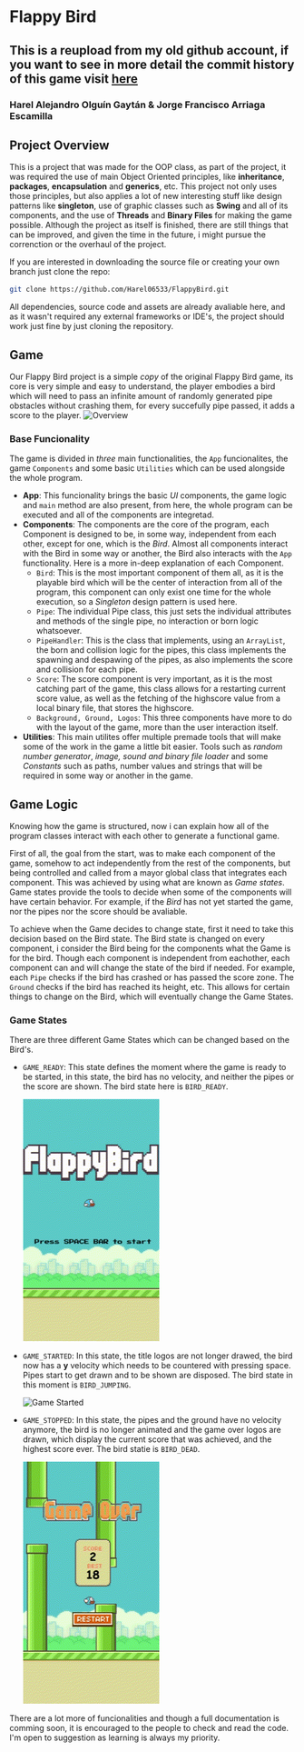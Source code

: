 # Flappy Bird

## This is a reupload from my old github account, if you want to see in more detail the commit history of this game visit [here](https://github.com/Harel06533/FlappyBird)

### Harel Alejandro Olguín Gaytán & Jorge Francisco Arriaga Escamilla

## Project Overview

This is a project that was made for the OOP class, as part of the project, it was required the use of main Object Oriented principles, like **inheritance**, **packages**, **encapsulation** and **generics**, etc. This project not only uses those principles, but also applies a lot of new interesting stuff like design patterns like **singleton**, use of graphic classes such as **Swing** and all of its components, and the use of **Threads** and **Binary Files** for making the game possible. Although the project as itself is finished, there are still things that can be improved, and given the time in the future, i might pursue the correnction or the overhaul of the project.

If you are interested in downloading the source file or creating your own branch just clone the repo:

```bash
git clone https://github.com/Harel06533/FlappyBird.git
```

All dependencies, source code and assets are already avaliable here, and as it wasn't required any external frameworks or IDE's, the project should work just fine by just cloning the repository.

## Game

Our Flappy Bird project is a simple _copy_ of the original Flappy Bird game, its core is very simple and easy to understand, the player embodies a bird which will need to pass an infinite amount of randomly generated pipe obstacles without crashing them, for every succefully pipe passed, it adds a score to the player.
![Overview](Markdown/fp_showcase.gif)

### Base Funcionality

The game is divided in _three_ main functionalities, the `App` funcionalites, the game `Components` and some basic `Utilities` which can be used alongside the whole program.

- **App**: This funcionality brings the basic _UI_ components, the game logic and `main` method are also present, from here, the whole program can be executed and all of the components are integretad.
- **Components**: The components are the core of the program, each Component is designed to be, in some way, independent from each other, except for one, which is the _Bird_. Almost all components interact with the Bird in some way or another, the Bird also interacts with the `App` functionality. Here is a more in-deep explanation of each Component.
  - `Bird`: This is the most important component of them all, as it is the playable bird which will be the center of interaction from all of the program, this component can only exist one time for the whole execution, so a _Singleton_ design pattern is used here.
  - `Pipe`: The individual Pipe class, this just sets the individual attributes and methods of the single pipe, no interaction or born logic whatsoever.
  - `PipeHandler`: This is the class that implements, using an `ArrayList`, the born and collision logic for the pipes, this class implements the spawning and despawing of the pipes, as also implements the score and collision for each pipe.
  - `Score`: The score component is very important, as it is the most catching part of the game, this class allows for a restarting current score value, as well as the fetching of the highscore value from a local binary file, that stores the highscore.
  - `Background, Ground, Logos`: This three components have more to do with the layout of the game, more than the user interaction itself.
- **Utilities**: This main utilites offer multiple premade tools that will make some of the work in the game a little bit easier. Tools such as _random number generator_, _image, sound and binary file loader_ and some _Constants_ such as paths, number values and strings that will be required in some way or another in the game.

## Game Logic

Knowing how the game is structured, now i can explain how all of the program classes interact with each other to generate a functional game.

First of all, the goal from the start, was to make each component of the game, somehow to act independently from the rest of the components, but being controlled and called from a mayor global class that integrates each component. This was achieved by using what are known as _Game states_. Game states provide the tools to decide when some of the components will have certain behavior. For example, if the _Bird_ has not yet started the game, nor the pipes nor the score should be avaliable.

To achieve when the Game decides to change state, first it need to take this decision based on the Bird state. The Bird state is changed on every component, i consider the Bird being for the components what the Game is for the bird. Though each component is independent from eachother, each component can and will change the state of the bird if needed. For example, each `Pipe` checks if the bird has crashed or has passed the score zone. The `Ground` checks if the bird has reached its height, etc. This allows for certain things to change on the Bird, which will eventually change the Game States.

### Game States

There are three different Game States which can be changed based on the Bird's.

- `GAME_READY`: This state defines the moment where the game is ready to be started, in this state, the bird has no velocity, and neither the pipes or the score are shown. The bird state here is `BIRD_READY`.

  ![Game Ready](Markdown/fp_ready.gif)

- `GAME_STARTED`: In this state, the title logos are not longer drawed, the bird now has a **y** velocity which needs to be countered with pressing space. Pipes start to get drawn and to be shown are disposed. The bird state in this moment is `BIRD_JUMPING`.

  ![Game Started](Markdown/fp_jump.gif)

- `GAME_STOPPED`: In this state, the pipes and the ground have no velocity anymore, the bird is no longer animated and the game over logos are drawn, which display the current score that was achieved, and the highest score ever. The bird statie is `BIRD_DEAD`.

  ![Game Stopped](Markdown/fp_dead.gif)

There are a lot more of funcionalities and though a full documentation is comming soon, it is encouraged to the people to check and read the code. I'm open to suggestion as learning is always my priority.
